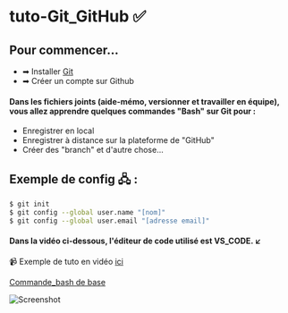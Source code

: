 # tuto-Git_GitHub &#9989;

## Pour commencer...
- &#10145; Installer [Git](https://git-scm.com/)
- &#10145; Créer un compte sur Github

#### Dans les fichiers joints (aide-mémo, versionner et travailler en équipe), vous allez apprendre quelques commandes "Bash" sur Git pour :
- Enregistrer en local
- Enregistrer à distance sur la plateforme de "GitHub"
- Créer des "branch" et d'autre chose...

## Exemple de config &#128423; :
```sh
$ git init
$ git config --global user.name "[nom]"
$ git config --global user.email "[adresse email]"
````

#### Dans la vidéo ci-dessous, l'éditeur de code utilisé est VS_CODE. &#8601;

&#128249; Exemple de tuto en vidéo [ici](https://www.youtube.com/watch?v=eXF0epLeCgo)

[Commande_bash de base](versionner-GitHub.png)

![Screenshot](screenshot.versionner-GitHub.png)
